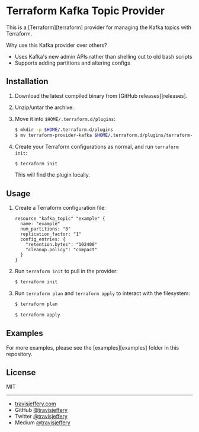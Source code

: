 # Terraform Kafka Topic Provider

This is a [Terraform][terraform] provider for managing the Kafka topics with
Terraform.

Why use this Kafka provider over others?

- Uses Kafka's new admin APIs rather than
shelling out to old bash scripts
- Supports adding partitions and altering
configs

## Installation

1. Download the latest compiled binary from [GitHub releases][releases].

1. Unzip/untar the archive.

1. Move it into `$HOME/.terraform.d/plugins`:

    ```sh
    $ mkdir -p $HOME/.terraform.d/plugins
    $ mv terraform-provider-kafka $HOME/.terraform.d/plugins/terraform-provider-kafka
    ```

1. Create your Terraform configurations as normal, and run `terraform init`:

    ```sh
    $ terraform init
    ```

    This will find the plugin locally.


## Usage

1. Create a Terraform configuration file:

    ```hcl
	resource "kafka_topic" "example" {
	  name: "example"
	  num_partitions: "8"
	  replication_factor: "1"
	  config_entries: {
	    "retention.bytes": "102400"
	    "cleanup.policy": "compact"
	  }
	}
    ```

1. Run `terraform init` to pull in the provider:

    ```sh
    $ terraform init
    ```

1. Run `terraform plan` and `terraform apply` to interact with the filesystem:

    ```sh
    $ terraform plan

    $ terraform apply
    ```

## Examples

For more examples, please see the [examples][examples] folder in this
repository.

## License

MIT

---

- [travisjeffery.com](http://travisjeffery.com)
- GitHub [@travisjeffery](https://github.com/travisjeffery)
- Twitter [@travisjeffery](https://twitter.com/travisjeffery)
- Medium [@travisjeffery](https://medium.com/@travisjeffery)
